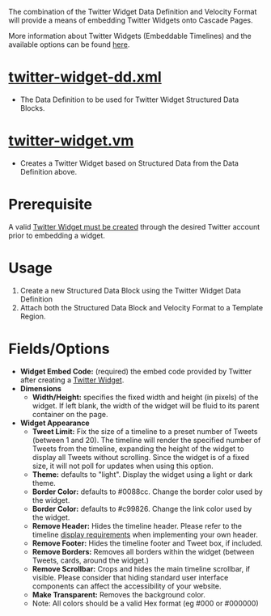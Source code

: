 The combination of the Twitter Widget Data Definition and Velocity Format will provide a means of embedding Twitter Widgets onto Cascade Pages.

More information about Twitter Widgets (Embeddable Timelines) and the available options can be found [here][twitter-docs-embedded-timelines].

[twitter-widget-dd.xml](https://github.com/hannonhill/Velocity-Cookbook/blob/master/Twitter-Widget/twitter-widget-dd.xml)
========
* The Data Definition to be used for Twitter Widget Structured Data Blocks.

[twitter-widget.vm](https://github.com/hannonhill/Velocity-Cookbook/blob/master/Twitter-Widget/twitter-widget.vm)
========
* Creates a Twitter Widget based on Structured Data from the Data Definition above.

Prerequisite
========
A valid [Twitter Widget must be created][twitter-docs-embedded-timelines] through the desired Twitter account prior to embedding a widget.

Usage
========
1. Create a new Structured Data Block using the Twitter Widget Data Definition
2. Attach both the Structured Data Block and Velocity Format to a Template Region.

Fields/Options
========
* **Widget Embed Code:** (required) the embed code provided by Twitter after creating a [Twitter Widget][twitter-docs-embedded-timelines].
* **Dimensions**
    * **Width/Height:** specifies the fixed width and height (in pixels) of the widget. If left blank, the width of the widget will be fluid to its parent container on the page.
* **Widget Appearance**
    * **Tweet Limit:** Fix the size of a timeline to a preset number of Tweets (between 1 and 20). The timeline will render the specified number of Tweets from the timeline, expanding the height of the widget to display all Tweets without scrolling. Since the widget is of a fixed size, it will not poll for updates when using this option.
    * **Theme:** defaults to "light". Display the widget using a light or dark theme.
    * **Border Color:** defaults to #0088cc. Change the border color used by the widget.
    * **Border Color:** defaults to #c99826. Change the link color used by the widget.
    * **Remove Header:** Hides the timeline header. Please refer to the timeline [display requirements][twitter-docs-display-terms] when implementing your own header.
    * **Remove Footer:** Hides the timeline footer and Tweet box, if included.
    * **Remove Borders:** Removes all borders within the widget (between Tweets, cards, around the widget.)
    * **Remove Scrollbar:** Crops and hides the main timeline scrollbar, if visible. Please consider that hiding standard user interface components can affect the accessibility of your website.
    * **Make Transparent:** Removes the background color.
	* Note: All colors should be a valid Hex format (eg #000 or #000000)

[twitter-docs-embedded-timelines]: https://dev.twitter.com/docs/embedded-timelines
[twitter-docs-display-terms]: https://dev.twitter.com/terms/display-requirements
